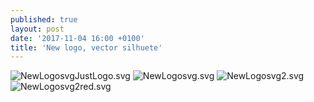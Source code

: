 ```yaml
---
published: true
layout: post
date: '2017-11-04 16:00 +0100'
title: 'New logo, vector silhuete'
---
```

![NewLogosvgJustLogo.svg]({{site.baseurl}}/media/NewLogosvgJustLogo.svg)
![NewLogosvg.svg]({{site.baseurl}}/media/NewLogosvg.svg)
![NewLogosvg2.svg]({{site.baseurl}}/media/NewLogosvg2.svg)
![NewLogosvg2red.svg]({{site.baseurl}}/media/NewLogosvg2red.svg)

